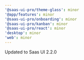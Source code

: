 ```yaml
---
'@saas-ui-pro/theme-glass': minor
'@app/features': minor
'@saas-ui-pro/onboarding': minor
'@saas-ui-pro/kanban': minor
'@saas-ui-pro/react': minor
'desktop': minor
'web': minor
---
```


Updated to Saas UI 2.2.0
